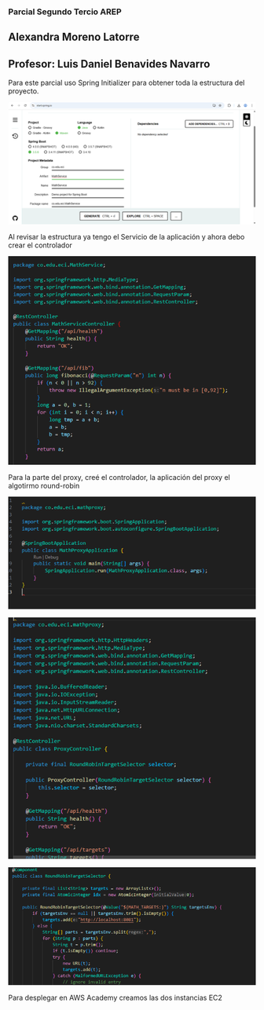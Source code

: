 ### Parcial Segundo Tercio AREP
## Alexandra Moreno Latorre
## Profesor: Luis Daniel Benavides Navarro



Para este parcial uso Spring Initializer para obtener toda la estructura del proyecto.

![alt text](image.png)

Al revisar la estructura ya tengo el Servicio de la aplicación y ahora debo crear el controlador 

![alt text](image-1.png)

Para la parte del proxy, creé el controlador, la aplicación del proxy el algotirmo round-robin

![alt text](image-2.png)

![alt text](image-3.png)

![alt text](image-4.png)

Para desplegar en AWS Academy creamos las dos instancias EC2


